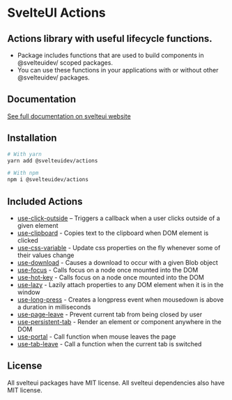 # SvelteUI Actions

## Actions library with useful lifecycle functions.

- Package includes functions that are used to build components in @svelteuidev/ scoped packages.
- You can use these functions in your applications with or without other @svelteuidev/ packages.

## Documentation

[See full documentation on svelteui website](https://svelteuidev.github.io/svelteui/)

## Installation

```bash
# With yarn
yarn add @svelteuidev/actions

# With npm
npm i @svelteuidev/actions
```

## Included Actions

- [use-click-outside](https://svelteui.org/actions/use-click-outside) – Triggers a callback when a user clicks outside of a given element
- [use-clipboard](https://svelteui.org/actions/use-clipboard) - Copies text to the clipboard when DOM element is clicked
- [use-css-variable](https://svelteui.org/actions/use-css-variable) - Update css properties on the fly whenever some of their values change
- [use-download](https://svelteui.org/actions/use-download) - Causes a download to occur with a given Blob object
- [use-focus](https://svelteui.org/actions/use-focus) - Calls focus on a node once mounted into the DOM
- [use-hot-key](https://svelteui.org/actions/use-hot-key) - Calls focus on a node once mounted into the DOM
- [use-lazy](https://svelteui.org/actions/use-lazy) - Lazily attach properties to any DOM element when it is in the window
- [use-long-press](https://svelteui.org/actions/use-long-press) - Creates a longpress event when mousedown is above a duration in milliseconds
- [use-page-leave](https://svelteui.org/actions/use-page-leave) - Prevent current tab from being closed by user
- [use-persistent-tab](https://svelteui.org/actions/use-persistent-tab) - Render an element or component anywhere in the DOM
- [use-portal](https://svelteui.org/actions/use-portal) - Call function when mouse leaves the page
- [use-tab-leave](https://svelteui.org/actions/use-tab-leave) - Call a function when the current tab is switched

## License

All svelteui packages have MIT license. All svelteui dependencies also have MIT license.
